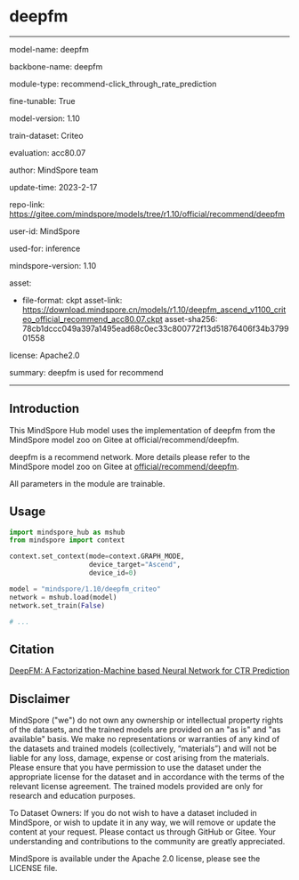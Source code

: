 # deepfm

---

model-name: deepfm

backbone-name: deepfm

module-type: recommend-click_through_rate_prediction

fine-tunable: True

model-version: 1.10

train-dataset: Criteo

evaluation: acc80.07

author: MindSpore team

update-time: 2023-2-17

repo-link: <https://gitee.com/mindspore/models/tree/r1.10/official/recommend/deepfm>

user-id: MindSpore

used-for: inference

mindspore-version: 1.10

asset:

-
    file-format: ckpt
    asset-link: <https://download.mindspore.cn/models/r1.10/deepfm_ascend_v1100_criteo_official_recommend_acc80.07.ckpt>
    asset-sha256: 78cb1dccc049a397a1495ead68c0ec33c800772f13d51876406f34b379901558

license: Apache2.0

summary: deepfm is used for recommend

---

## Introduction

This MindSpore Hub model uses the implementation of deepfm from the MindSpore model zoo on Gitee at official/recommend/deepfm.

deepfm is a recommend network. More details please refer to the MindSpore model zoo on Gitee at [official/recommend/deepfm](https://gitee.com/mindspore/models/blob/r1.10/official/recommend/deepfm/README.md).

All parameters in the module are trainable.

## Usage

```python
import mindspore_hub as mshub
from mindspore import context

context.set_context(mode=context.GRAPH_MODE,
                    device_target="Ascend",
                    device_id=0)

model = "mindspore/1.10/deepfm_criteo"
network = mshub.load(model)
network.set_train(False)

# ...
```

## Citation

[DeepFM: A Factorization-Machine based Neural Network for CTR Prediction](https://arxiv.org/pdf/1703.04247.pdf)

## Disclaimer

MindSpore ("we") do not own any ownership or intellectual property rights of the datasets, and the trained models are provided on an "as is" and "as available" basis. We make no representations or warranties of any kind of the datasets and trained models (collectively, “materials”) and will not be liable for any loss, damage, expense or cost arising from the materials. Please ensure that you have permission to use the dataset under the appropriate license for the dataset and in accordance with the terms of the relevant license agreement. The trained models provided are only for research and education purposes.

To Dataset Owners: If you do not wish to have a dataset included in MindSpore, or wish to update it in any way, we will remove or update the content at your request. Please contact us through GitHub or Gitee. Your understanding and contributions to the community are greatly appreciated.

MindSpore is available under the Apache 2.0 license, please see the LICENSE file.
